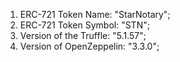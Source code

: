 1) ERC-721 Token Name: "StarNotary";
2) ERC-721 Token Symbol: "STN";
3) Version of the Truffle: "5.1.57"; 
4) Version of OpenZeppelin: "3.3.0";